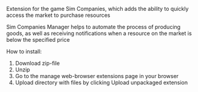 Extension for the game Sim Companies, which adds the ability to quickly access the market to purchase resources

Sim Companies Manager helps to automate the process of producing goods, as well as receiving notifications when a resource on the market is below the specified price

How to install:
1. Download zip-file
2. Unzip
3. Go to the manage web-browser extensions page in your browser
4. Upload directory with files by clicking Upload unpackaged extension

<a href='https://raw.githubusercontent.com/qadquolo/SimCompanies-Manager/refs/heads/main/img/preview.jpg' /></a>
